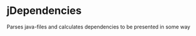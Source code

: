 jDependencies
=============

Parses java-files and calculates dependencies to be presented in some way
